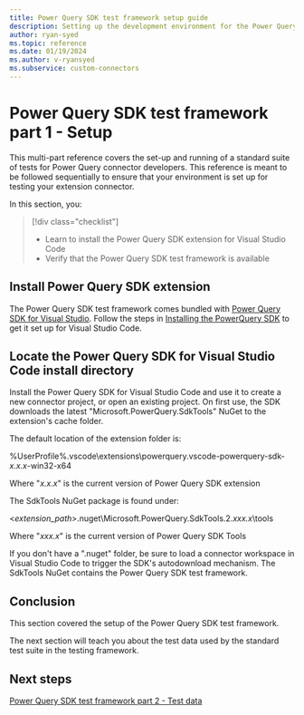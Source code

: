 ```yaml
---
title: Power Query SDK test framework setup guide
description: Setting up the development environment for the Power Query SDK test framework
author: ryan-syed
ms.topic: reference
ms.date: 01/19/2024
ms.author: v-ryansyed
ms.subservice: custom-connectors
---
```


# Power Query SDK test framework part 1 - Setup

This multi-part reference covers the set-up and running of a standard suite of tests for Power Query connector developers. This reference is meant to be followed sequentially to ensure that your environment is set up for testing your extension connector.

In this section, you:

> [!div class="checklist"]
>
> * Learn to install the Power Query SDK extension for Visual Studio Code
> * Verify that the Power Query SDK test framework is available

## Install Power Query SDK extension

The Power Query SDK test framework comes bundled with [Power Query SDK for Visual Studio](https://aka.ms/powerquerysdk). Follow the steps in [Installing the PowerQuery SDK](./../install-sdk.md#installing-the-power-query-sdk) to get it set up for Visual Studio Code.

## Locate the Power Query SDK for Visual Studio Code install directory

Install the Power Query SDK for Visual Studio Code and use it to create a new connector project, or open an existing project. On first use, the SDK downloads the latest "Microsoft.PowerQuery.SdkTools" NuGet to the extension's cache folder.

The default location of the extension folder is:

%UserProfile%\.vscode\extensions\powerquery.vscode-powerquery-sdk-*x.x.x*-win32-x64

Where "*x.x.x*" is the current version of Power Query SDK extension

The SdkTools NuGet package is found under:

\<*extension_path*>\.nuget\Microsoft.PowerQuery.SdkTools.2.*xxx.x*\tools

Where "*xxx.x*" is the current version of Power Query SDK Tools

If you don't have a ".nuget" folder, be sure to load a connector workspace in Visual Studio Code to trigger the SDK's autodownload mechanism. The SdkTools NuGet contains the Power Query SDK test framework.

## Conclusion

This section covered the setup of the Power Query SDK test framework.

The next section will teach you about the test data used by the standard test suite in the testing framework.

## Next steps

[Power Query SDK test framework part 2 - Test data](./2-data.md)
